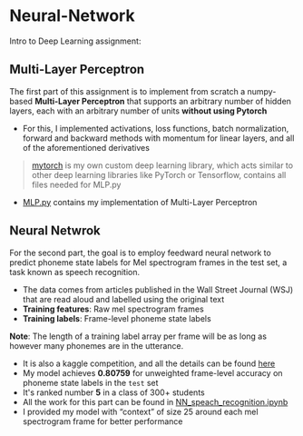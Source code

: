 # Neural-Network


Intro to Deep Learning assignment:

## Multi-Layer Perceptron

The first part of this assignment is to implement from scratch a numpy-based **Multi-Layer Perceptron** that supports an arbitrary number of hidden layers, each with an arbitrary number of units **without using Pytorch**

* For this, I implemented activations, loss functions, batch normalization, forward and backward methods with momentum for linear layers, and all of the aforementioned derivatives

>  [mytorch](https://github.com/yijing-sie/Neural-Network/tree/main/mytorch) is my own custom deep learning library, which acts similar to other deep learning libraries like PyTorch or Tensorflow, contains all files needed for MLP.py
*  [MLP.py](MLP.py) contains my implementation of Multi-Layer Perceptron

## Neural Netwrok

For the second part, the goal is to employ feedward neural network to predict phoneme state labels for Mel spectrogram frames in the test set, a task known as speech recognition.

* The data comes from articles published in the Wall Street Journal (WSJ) that are read aloud and labelled using the original text
* **Training features**: Raw mel spectrogram frames
* **Training labels**: Frame-level phoneme state labels

**Note**: The length of a training label array per frame will be as long as however many phonemes are in the utterance.
* It is also a kaggle competition, and all the details can be found [here](https://www.kaggle.com/competitions/11785-homework-3-part-2-slack-seq-to-seq)
* My model achieves **0.80759** for unweighted frame-level accuracy on phoneme state labels in the `test` set
* It's ranked number **5** in a class of 300+ students
* All the work for this part can be found in [NN_speach_recognition.ipynb](NN_speach_recognition.ipynb)
* I provided my model with “context” of size 25 around each mel spectrogram frame for better performance





